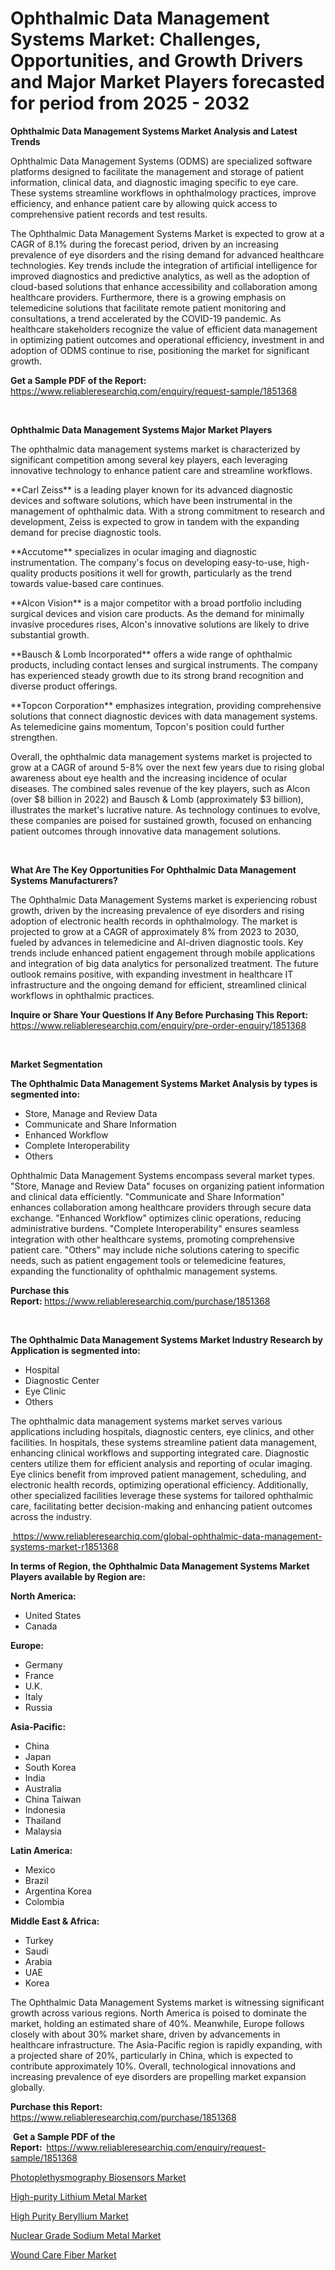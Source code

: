 <p><h1>Ophthalmic Data Management Systems Market: Challenges, Opportunities, and Growth Drivers and Major Market Players forecasted for period from 2025 - 2032</h1></p><p><strong>Ophthalmic Data Management Systems Market Analysis and Latest Trends</strong></p>
<p><p>Ophthalmic Data Management Systems (ODMS) are specialized software platforms designed to facilitate the management and storage of patient information, clinical data, and diagnostic imaging specific to eye care. These systems streamline workflows in ophthalmology practices, improve efficiency, and enhance patient care by allowing quick access to comprehensive patient records and test results. </p><p>The Ophthalmic Data Management Systems Market is expected to grow at a CAGR of 8.1% during the forecast period, driven by an increasing prevalence of eye disorders and the rising demand for advanced healthcare technologies. Key trends include the integration of artificial intelligence for improved diagnostics and predictive analytics, as well as the adoption of cloud-based solutions that enhance accessibility and collaboration among healthcare providers. Furthermore, there is a growing emphasis on telemedicine solutions that facilitate remote patient monitoring and consultations, a trend accelerated by the COVID-19 pandemic. As healthcare stakeholders recognize the value of efficient data management in optimizing patient outcomes and operational efficiency, investment in and adoption of ODMS continue to rise, positioning the market for significant growth.</p></p>
<p><strong>Get a Sample PDF of the Report:&nbsp;</strong> <a href="https://www.reliableresearchiq.com/enquiry/request-sample/1851368?utm_campaign=1137&utm_medium=2&utm_source=Github&utm_content=ia&utm_term=07012025&utm_id=ophthalmic-data-management-systems">https://www.reliableresearchiq.com/enquiry/request-sample/1851368</a></p>
<p>&nbsp;</p>
<p><strong>Ophthalmic Data Management Systems Major Market Players</strong></p>
<p><p>The ophthalmic data management systems market is characterized by significant competition among several key players, each leveraging innovative technology to enhance patient care and streamline workflows. </p><p>**Carl Zeiss** is a leading player known for its advanced diagnostic devices and software solutions, which have been instrumental in the management of ophthalmic data. With a strong commitment to research and development, Zeiss is expected to grow in tandem with the expanding demand for precise diagnostic tools. </p><p>**Accutome** specializes in ocular imaging and diagnostic instrumentation. The company's focus on developing easy-to-use, high-quality products positions it well for growth, particularly as the trend towards value-based care continues.</p><p>**Alcon Vision** is a major competitor with a broad portfolio including surgical devices and vision care products. As the demand for minimally invasive procedures rises, Alcon's innovative solutions are likely to drive substantial growth.</p><p>**Bausch & Lomb Incorporated** offers a wide range of ophthalmic products, including contact lenses and surgical instruments. The company has experienced steady growth due to its strong brand recognition and diverse product offerings.</p><p>**Topcon Corporation** emphasizes integration, providing comprehensive solutions that connect diagnostic devices with data management systems. As telemedicine gains momentum, Topcon's position could further strengthen.</p><p>Overall, the ophthalmic data management systems market is projected to grow at a CAGR of around 5-8% over the next few years due to rising global awareness about eye health and the increasing incidence of ocular diseases. The combined sales revenue of the key players, such as Alcon (over $8 billion in 2022) and Bausch & Lomb (approximately $3 billion), illustrates the market's lucrative nature. As technology continues to evolve, these companies are poised for sustained growth, focused on enhancing patient outcomes through innovative data management solutions.</p></p>
<p>&nbsp;</p>
<p><strong>What Are The Key Opportunities For Ophthalmic Data Management Systems Manufacturers?</strong></p>
<p><p>The Ophthalmic Data Management Systems market is experiencing robust growth, driven by the increasing prevalence of eye disorders and rising adoption of electronic health records in ophthalmology. The market is projected to grow at a CAGR of approximately 8% from 2023 to 2030, fueled by advances in telemedicine and AI-driven diagnostic tools. Key trends include enhanced patient engagement through mobile applications and integration of big data analytics for personalized treatment. The future outlook remains positive, with expanding investment in healthcare IT infrastructure and the ongoing demand for efficient, streamlined clinical workflows in ophthalmic practices.</p></p>
<p><strong>Inquire or Share Your Questions If Any Before Purchasing This Report:</strong> <a href="https://www.reliableresearchiq.com/enquiry/pre-order-enquiry/1851368?utm_campaign=1137&utm_medium=2&utm_source=Github&utm_content=ia&utm_term=07012025&utm_id=ophthalmic-data-management-systems">https://www.reliableresearchiq.com/enquiry/pre-order-enquiry/1851368</a></p>
<p>&nbsp;</p>
<p><strong>Market Segmentation</strong></p>
<p><strong>The Ophthalmic Data Management Systems Market Analysis by types is segmented into:</strong></p>
<p><ul><li>Store, Manage and Review Data</li><li>Communicate and Share Information</li><li>Enhanced Workflow</li><li>Complete Interoperability</li><li>Others</li></ul></p>
<p><p>Ophthalmic Data Management Systems encompass several market types. "Store, Manage and Review Data" focuses on organizing patient information and clinical data efficiently. "Communicate and Share Information" enhances collaboration among healthcare providers through secure data exchange. "Enhanced Workflow" optimizes clinic operations, reducing administrative burdens. "Complete Interoperability" ensures seamless integration with other healthcare systems, promoting comprehensive patient care. "Others" may include niche solutions catering to specific needs, such as patient engagement tools or telemedicine features, expanding the functionality of ophthalmic management systems.</p></p>
<p><strong>Purchase this Report:&nbsp;</strong><a href="https://www.reliableresearchiq.com/purchase/1851368?utm_campaign=1137&utm_medium=2&utm_source=Github&utm_content=ia&utm_term=07012025&utm_id=ophthalmic-data-management-systems">https://www.reliableresearchiq.com/purchase/1851368</a></p>
<p>&nbsp;</p>
<p><strong>The Ophthalmic Data Management Systems Market Industry Research by Application is segmented into:</strong></p>
<p><ul><li>Hospital</li><li>Diagnostic Center</li><li>Eye Clinic</li><li>Others</li></ul></p>
<p><p>The ophthalmic data management systems market serves various applications including hospitals, diagnostic centers, eye clinics, and other facilities. In hospitals, these systems streamline patient data management, enhancing clinical workflows and supporting integrated care. Diagnostic centers utilize them for efficient analysis and reporting of ocular imaging. Eye clinics benefit from improved patient management, scheduling, and electronic health records, optimizing operational efficiency. Additionally, other specialized facilities leverage these systems for tailored ophthalmic care, facilitating better decision-making and enhancing patient outcomes across the industry.</p></p>
<p><a href="https://www.reliableresearchiq.com/global-ophthalmic-data-management-systems-market-r1851368?utm_campaign=1137&utm_medium=2&utm_source=Github&utm_content=ia&utm_term=07012025&utm_id=ophthalmic-data-management-systems">&nbsp;https://www.reliableresearchiq.com/global-ophthalmic-data-management-systems-market-r1851368</a></p>
<p><strong>In terms of Region, the Ophthalmic Data Management Systems Market Players available by Region are:</strong></p>
<p>
    <p> <strong> North America: </strong>
        <ul>
            <li>United States</li>
            <li>Canada</li>
        </ul>
        </p> 
    <p> <strong> Europe: </strong>
        <ul>
            <li>Germany</li>
            <li>France</li>
            <li>U.K.</li>
            <li>Italy</li>
            <li>Russia</li>
        </ul>
        </p> 
    <p> <strong> Asia-Pacific: </strong>
        <ul>
            <li>China</li>
            <li>Japan</li>
            <li>South Korea</li>
            <li>India</li>
            <li>Australia</li>
            <li>China Taiwan</li>
            <li>Indonesia</li>
            <li>Thailand</li>
            <li>Malaysia</li>
        </ul>
        </p> 
    <p> <strong> Latin America: </strong>
        <ul>
            <li>Mexico</li>
            <li>Brazil</li>
            <li>Argentina Korea</li>
            <li>Colombia</li>
        </ul>
        </p> 
    <p> <strong> Middle East & Africa: </strong>
        <ul>
            <li>Turkey</li>
            <li>Saudi</li>
            <li>Arabia</li>
            <li>UAE</li>
            <li>Korea</li>
        </ul>
    </p>
    </p>
<p><p>The Ophthalmic Data Management Systems market is witnessing significant growth across various regions. North America is poised to dominate the market, holding an estimated share of 40%. Meanwhile, Europe follows closely with about 30% market share, driven by advancements in healthcare infrastructure. The Asia-Pacific region is rapidly expanding, with a projected share of 20%, particularly in China, which is expected to contribute approximately 10%. Overall, technological innovations and increasing prevalence of eye disorders are propelling market expansion globally.</p></p>
<p><strong>Purchase this Report: </strong><a href="https://www.reliableresearchiq.com/purchase/1851368?utm_campaign=1137&utm_medium=2&utm_source=Github&utm_content=ia&utm_term=07012025&utm_id=ophthalmic-data-management-systems">https://www.reliableresearchiq.com/purchase/1851368</a></p>
<p>&nbsp;<strong>Get a Sample PDF of the Report:&nbsp;&nbsp;</strong><a href="https://www.reliableresearchiq.com/enquiry/request-sample/1851368?utm_campaign=1137&utm_medium=2&utm_source=Github&utm_content=ia&utm_term=07012025&utm_id=ophthalmic-data-management-systems">https://www.reliableresearchiq.com/enquiry/request-sample/1851368</a></p>
<p><strong></strong></p>
<p><p><a href="https://github.com/lisaeichler20775/Market-Research-Report-List-1/blob/main/photoplethysmography-biosensors-market.md?utm_campaign=1137&utm_medium=2&utm_source=Github&utm_content=ia&utm_term=07012025&utm_id=ophthalmic-data-management-systems">Photoplethysmography Biosensors Market</a></p><p><a href="https://www.linkedin.com/pulse/high-purity-lithium-metal-market-growth-from-2025-2032-projected-usdlc?utm_campaign=1137&utm_medium=2&utm_source=Github&utm_content=ia&utm_term=07012025&utm_id=ophthalmic-data-management-systems">High-purity Lithium Metal Market</a></p><p><a href="https://www.linkedin.com/pulse/high-purity-beryllium-market-insights-encompass-historical-by0hc?utm_campaign=1137&utm_medium=2&utm_source=Github&utm_content=ia&utm_term=07012025&utm_id=ophthalmic-data-management-systems">High Purity Beryllium Market</a></p><p><a href="https://www.linkedin.com/pulse/nuclear-grade-sodium-metal-market-analysis-application-sale-k6q8f?utm_campaign=1137&utm_medium=2&utm_source=Github&utm_content=ia&utm_term=07012025&utm_id=ophthalmic-data-management-systems">Nuclear Grade Sodium Metal Market</a></p><p><a href="https://github.com/yankimber90yankim/Market-Research-Report-List-1/blob/main/wound-care-fiber-market.md?utm_campaign=1137&utm_medium=2&utm_source=Github&utm_content=ia&utm_term=07012025&utm_id=ophthalmic-data-management-systems">Wound Care Fiber Market</a></p></p>